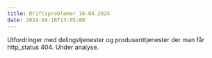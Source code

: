 ```yaml
---
title: Driftsproblemer 16.04.2024
date: 2024-04-16T13:05:00
---
```

Utfordringer med delingstjenester og produsenttjenester der man får http_status 404.
Under analyse.
